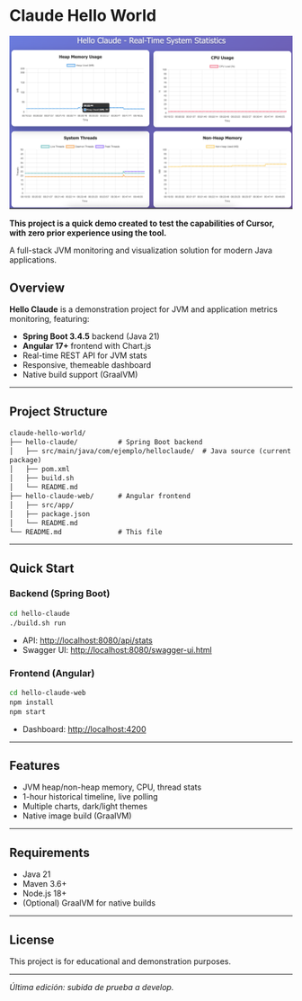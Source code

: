 # Claude Hello World

![Claude Hello World](_img/image.png)

**This project is a quick demo created to test the capabilities of Cursor, with zero prior experience using the tool.**

A full-stack JVM monitoring and visualization solution for modern Java applications.

## Overview

**Hello Claude** is a demonstration project for JVM and application metrics monitoring, featuring:
- **Spring Boot 3.4.5** backend (Java 21)
- **Angular 17+** frontend with Chart.js
- Real-time REST API for JVM stats
- Responsive, themeable dashboard
- Native build support (GraalVM)

---

## Project Structure

```
claude-hello-world/
├── hello-claude/          # Spring Boot backend
│   ├── src/main/java/com/ejemplo/helloclaude/  # Java source (current package)
│   ├── pom.xml
│   ├── build.sh
│   └── README.md
├── hello-claude-web/      # Angular frontend
│   ├── src/app/
│   ├── package.json
│   └── README.md
└── README.md              # This file
```

---

## Quick Start

### Backend (Spring Boot)
```bash
cd hello-claude
./build.sh run
```
- API: [http://localhost:8080/api/stats](http://localhost:8080/api/stats)
- Swagger UI: [http://localhost:8080/swagger-ui.html](http://localhost:8080/swagger-ui.html)

### Frontend (Angular)
```bash
cd hello-claude-web
npm install
npm start
```
- Dashboard: [http://localhost:4200](http://localhost:4200)

---

## Features
- JVM heap/non-heap memory, CPU, thread stats
- 1-hour historical timeline, live polling
- Multiple charts, dark/light themes
- Native image build (GraalVM)

---

## Requirements
- Java 21
- Maven 3.6+
- Node.js 18+
- (Optional) GraalVM for native builds

---

## License
This project is for educational and demonstration purposes.

---

_Última edición: subida de prueba a develop._ 